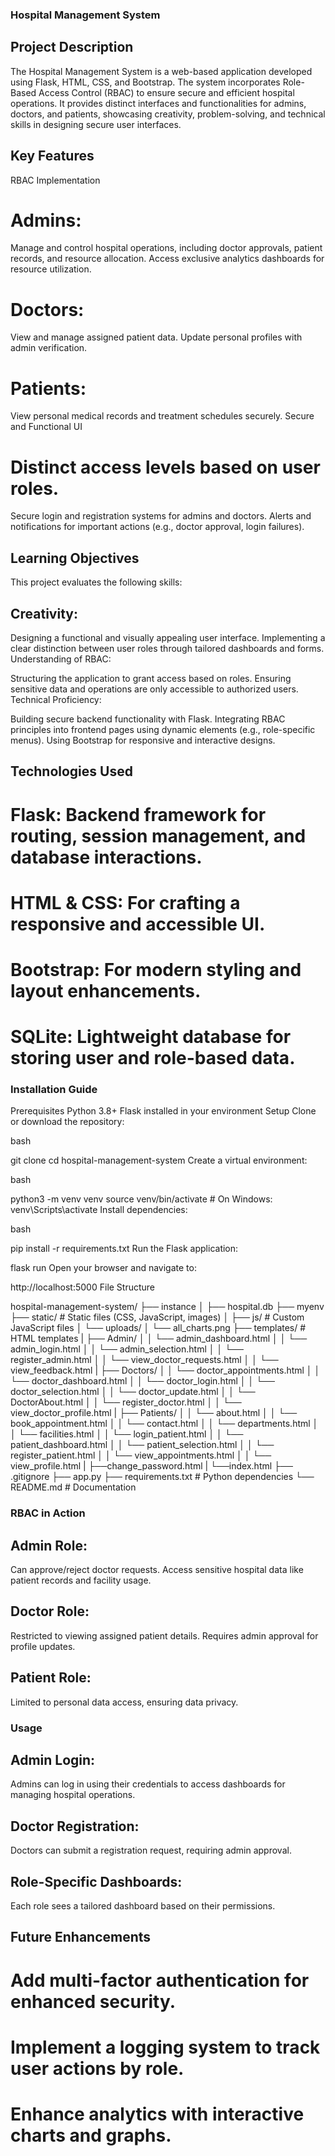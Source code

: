 ### Hospital Management System
## Project Description
The Hospital Management System is a web-based application developed using Flask, HTML, CSS, and Bootstrap. The system incorporates Role-Based Access Control (RBAC) to ensure secure and efficient hospital operations. It provides distinct interfaces and functionalities for admins, doctors, and patients, showcasing creativity, problem-solving, and technical skills in designing secure user interfaces.

## Key Features
RBAC Implementation
# Admins:
Manage and control hospital operations, including doctor approvals, patient records, and resource allocation.
Access exclusive analytics dashboards for resource utilization.
# Doctors:
View and manage assigned patient data.
Update personal profiles with admin verification.
# Patients:
View personal medical records and treatment schedules securely.
Secure and Functional UI
# Distinct access levels based on user roles.
Secure login and registration systems for admins and doctors.
Alerts and notifications for important actions (e.g., doctor approval, login failures).

## Learning Objectives
This project evaluates the following skills:

## Creativity:

Designing a functional and visually appealing user interface.
Implementing a clear distinction between user roles through tailored dashboards and forms.
Understanding of RBAC:

Structuring the application to grant access based on roles.
Ensuring sensitive data and operations are only accessible to authorized users.
Technical Proficiency:

Building secure backend functionality with Flask.
Integrating RBAC principles into frontend pages using dynamic elements (e.g., role-specific menus).
Using Bootstrap for responsive and interactive designs.
## Technologies Used
# Flask: Backend framework for routing, session management, and database interactions.
# HTML & CSS: For crafting a responsive and accessible UI.
# Bootstrap: For modern styling and layout enhancements.
# SQLite: Lightweight database for storing user and role-based data.

### Installation Guide
Prerequisites
Python 3.8+
Flask installed in your environment
Setup
Clone or download the repository:

bash

git clone <repository-url>
cd hospital-management-system
Create a virtual environment:

bash

python3 -m venv venv
source venv/bin/activate  # On Windows: venv\Scripts\activate
Install dependencies:

bash

pip install -r requirements.txt
Run the Flask application:

flask run
Open your browser and navigate to:

http://localhost:5000
File Structure

hospital-management-system/
├── instance
│   ├── hospital.db
├── myenv
├── static/             # Static files (CSS, JavaScript, images)
│   ├── js/             # Custom JavaScript files
│   └── uploads/ 
│   └── all_charts.png
├── templates/          # HTML templates
|   ├── Admin/ 
│   │   └── admin_dashboard.html
│   │   └── admin_login.html
│   │   └── admin_selection.html
│   │   └── register_admin.html
│   │   └── view_doctor_requests.html
│   │   └── view_feedback.html
|   ├── Doctors/ 
│   │   └── doctor_appointments.html
│   │   └── doctor_dashboard.html
│   │   └── doctor_login.html
│   │   └── doctor_selection.html
│   │   └── doctor_update.html
│   │   └── DoctorAbout.html
│   │   └── register_doctor.html
│   │   └── view_doctor_profile.html
|   ├── Patients/ 
│   │   └── about.html
│   │   └── book_appointment.html 
│   │   └── contact.html
│   │   └── departments.html
│   │   └── facilities.html 
│   │   └── login_patient.html 
│   │   └── patient_dashboard.html 
│   │   └── patient_selection.html 
│   │   └── register_patient.html 
│   │   └── view_appointments.html 
│   │   └── view_profile.html
|   ├──change_password.html
|   └──index.html
├── .gitignore
├── app.py
├── requirements.txt    # Python dependencies
└── README.md           # Documentation

### RBAC in Action
## Admin Role:
Can approve/reject doctor requests.
Access sensitive hospital data like patient records and facility usage.
## Doctor Role:
Restricted to viewing assigned patient details.
Requires admin approval for profile updates.
## Patient Role:
Limited to personal data access, ensuring data privacy.

### Usage
## Admin Login:
Admins can log in using their credentials to access dashboards for managing hospital operations.

## Doctor Registration:
Doctors can submit a registration request, requiring admin approval.

## Role-Specific Dashboards:
Each role sees a tailored dashboard based on their permissions.

## Future Enhancements
# Add multi-factor authentication for enhanced security.
# Implement a logging system to track user actions by role.
# Enhance analytics with interactive charts and graphs.

